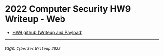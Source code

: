 # 2022 Computer Security HW9 Writeup - Web

* [HW9 github (Writeup and Payload)](https://github.com/fdff87554/Computer-Security-2022/tree/main/homework/Homework-09)





---
###### tags: `CyberSec` `Writeup` `2022`

<style>
.navbar-brand::after { content: " × Crazyfire Lee"; }
</style>